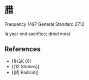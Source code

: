 # 腊
Frequency 1497
General Standard 2712

là
year end sacrifice; dried meat

## References
- [[HSK 0]]
- [[12 Strokes]]
- [[肉 Radical]]